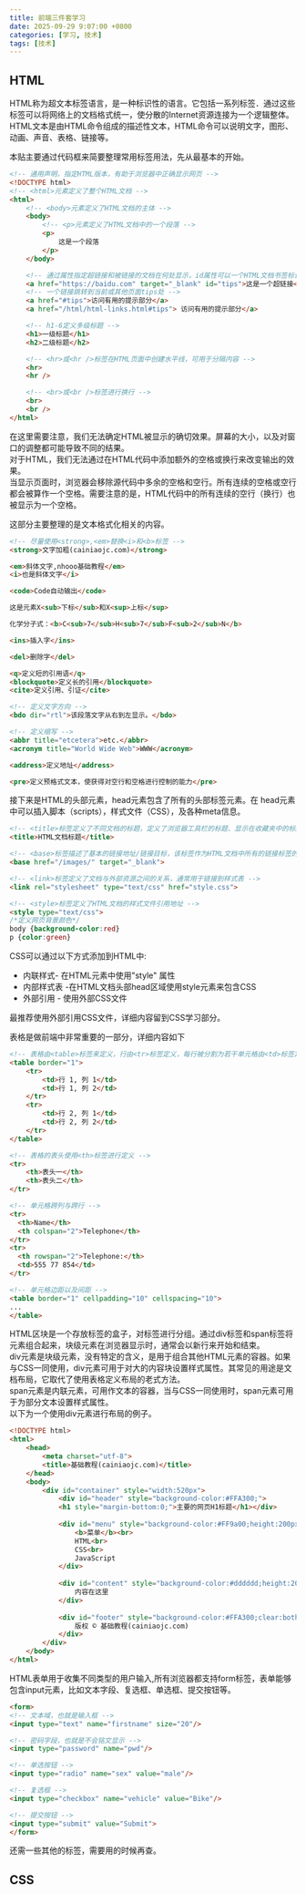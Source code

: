 ```yaml
---
title: 前端三件套学习
date: 2025-09-29 9:07:00 +0800
categories: [学习, 技术]
tags: [技术]
---
```


## HTML
HTML称为超文本标签语言，是一种标识性的语言。它包括一系列标签．通过这些标签可以将网络上的文档格式统一，使分散的Internet资源连接为一个逻辑整体。HTML文本是由HTML命令组成的描述性文本，HTML命令可以说明文字，图形、动画、声音、表格、链接等。

本贴主要通过代码框来简要整理常用标签用法，先从最基本的开始。
``` html
<!-- 通用声明，指定HTML版本，有助于浏览器中正确显示网页 -->
<!DOCTYPE html>
<!-- <html>元素定义了整个HTML文档 -->
<html>
    <!-- <body>元素定义了HTML文档的主体 -->
    <body>
        <!-- <p>元素定义了HTML文档中的一个段落 -->
        <p>
            这是一个段落
        </p>
    </body>

    <!-- 通过属性指定超链接和被链接的文档在何处显示，id属性可以一个HTML文档书签标记，属性值应始终被包含在引号中 -->
    <a href="https://baidu.com" target="_blank" id="tips">这是一个超链接</a>
    <!-- 一个链接跳转到当前或其他页面tips处 -->
    <a href="#tips">访问有用的提示部分</a>
    <a href="/html/html-links.html#tips"> 访问有用的提示部分</a>

    <!-- h1-6定义多级标题 -->
    <h1>一级标题</h1>
    <h2>二级标题</h2>

    <!-- <hr>或<hr />标签在HTML页面中创建水平线，可用于分隔内容 -->
    <hr>
    <hr />

    <!-- <br>或<br />标签进行换行 -->
    <br>
    <br />
</html>
```
在这里需要注意，我们无法确定HTML被显示的确切效果。屏幕的大小，以及对窗口的调整都可能导致不同的结果。  
对于HTML，我们无法通过在HTML代码中添加额外的空格或换行来改变输出的效果。  
当显示页面时，浏览器会移除源代码中多余的空格和空行。所有连续的空格或空行都会被算作一个空格。需要注意的是，HTML代码中的所有连续的空行（换行）也被显示为一个空格。

这部分主要整理的是文本格式化相关的内容。
``` html
<!-- 尽量使用<strong>,<em>替换<i>和<b>标签 -->
<strong>文字加粗(cainiaojc.com)</strong>

<em>斜体文字,nhooo基础教程</em>
<i>也是斜体文字</i>

<code>Code自动输出</code>

这是元素X<sub>下标</sub>和X<sup>上标</sup>

化学分子式：<b>C<sub>7</sub>H<sub>7</sub>F<sub>2</sub>N</b>

<ins>插入字</ins>

<del>删除字</del>

<q>定义短的引用语</q>
<blockquote>定义长的引用</blockquote>
<cite>定义引用、引证</cite>

<!-- 定义文字方向 -->
<bdo dir="rtl">该段落文字从右到左显示。</bdo>

<!-- 定义缩写 -->
<abbr title="etcetera">etc.</abbr>
<acronym title="World Wide Web">WWW</acronym>

<address>定义地址</address>

<pre>定义预格式文本，使获得对空行和空格进行控制的能力</pre>
```

接下来是HTML的头部元素，head元素包含了所有的头部标签元素。在 head元素中可以插入脚本（scripts），样式文件（CSS），及各种meta信息。
``` html
<!-- <title>标签定义了不同文档的标题，定义了浏览器工具栏的标题、显示在收藏夹中的标题以及显示在搜索引擎结果页面的标题 -->
<title>HTML文档标题</title>

<!-- <base>标签描述了基本的链接地址/链接目标，该标签作为HTML文档中所有的链接标签的默认链接 -->
<base href="/images/" target="_blank">

<!-- <link>标签定义了文档与外部资源之间的关系，通常用于链接到样式表 -->
<link rel="stylesheet" type="text/css" href="style.css">

<!-- <style>标签定义了HTML文档的样式文件引用地址 -->
<style type="text/css">
/*定义网页背景颜色*/
body {background-color:red}
p {color:green}
```

CSS可以通过以下方式添加到HTML中:
* 内联样式- 在HTML元素中使用"style" 属性
* 内部样式表 -在HTML文档头部head区域使用style元素来包含CSS
* 外部引用 - 使用外部CSS文件  

最推荐使用外部引用CSS文件，详细内容留到CSS学习部分。

表格是做前端中非常重要的一部分，详细内容如下
``` html
<!-- 表格由<table>标签来定义，行由<tr>标签定义，每行被分割为若干单元格由<td>标签定义 -->
<table border="1">
    <tr>
        <td>行 1, 列 1</td>
        <td>行 1, 列 2</td>
    </tr>
    <tr>
        <td>行 2, 列 1</td>
        <td>行 2, 列 2</td>
    </tr>
</table>

<!-- 表格的表头使用<th>标签进行定义 -->
<tr>
    <th>表头一</th>
    <th>表头二</th>
</tr>

<!-- 单元格跨列与跨行 -->
<tr>
  <th>Name</th>
  <th colspan="2">Telephone</th>
</tr>
<tr>
  <th rowspan="2">Telephone:</th>
  <td>555 77 854</td>
</tr>

<!-- 单元格边距以及间距 -->
<table border="1" cellpadding="10" cellspacing="10">
...
</table>
```

HTML区块是一个存放标签的盒子，对标签进行分组。通过div标签和span标签将元素组合起来，块级元素在浏览器显示时，通常会以新行来开始和结束。  
div元素是块级元素，没有特定的含义，是用于组合其他HTML元素的容器。如果与CSS一同使用，div元素可用于对大的内容块设置样式属性。其常见的用途是文档布局，它取代了使用表格定义布局的老式方法。  
span元素是内联元素，可用作文本的容器，当与CSS一同使用时，span元素可用于为部分文本设置样式属性。  
以下为一个使用div元素进行布局的例子。
``` html
<!DOCTYPE html>
<html>
    <head> 
        <meta charset="utf-8"> 
        <title>基础教程(cainiaojc.com)</title> 
    </head>
    <body>
        <div id="container" style="width:520px">
            <div id="header" style="background-color:#FFA300;">
            <h1 style="margin-bottom:0;">主要的网页H1标题</h1></div>
    
            <div id="menu" style="background-color:#FF9a00;height:200px;width:120px;float:left;">
                <b>菜单</b><br>
                HTML<br>
                CSS<br>
                JavaScript
            </div>
    
            <div id="content" style="background-color:#dddddd;height:200px;width:400px;float:left;">
                内容在这里
            </div>
    
            <div id="footer" style="background-color:#FFA300;clear:both;text-align:center;">
                版权 © 基础教程(cainiaojc.com)
            </div>
        </div>
    </body>
</html>
```

HTML表单用于收集不同类型的用户输入,所有浏览器都支持form标签，表单能够包含input元素，比如文本字段、复选框、单选框、提交按钮等。
``` html
<form>
<!-- 文本域，也就是输入框 -->
<input type="text" name="firstname" size="20"/>

<!-- 密码字段，也就是不会铭文显示 -->
<input type="password" name="pwd"/>

<!-- 单选按钮 -->
<input type="radio" name="sex" value="male"/>

<!-- 复选框 -->
<input type="checkbox" name="vehicle" value="Bike"/>

<!-- 提交按钮 -->
<input type="submit" value="Submit">
</form>
```
还需一些其他的标签，需要用的时候再查。

## CSS